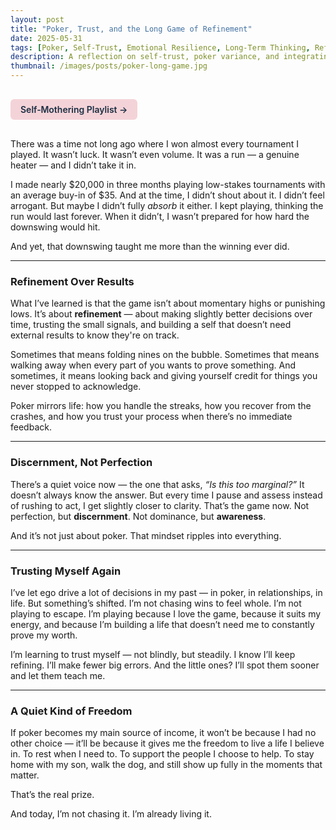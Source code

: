 ```yaml
---
layout: post
title: "Poker, Trust, and the Long Game of Refinement"
date: 2025-05-31
tags: [Poker, Self-Trust, Emotional Resilience, Long-Term Thinking, Refinement]
description: A reflection on self-trust, poker variance, and integrating lessons from both the highs and the lows.
thumbnail: /images/posts/poker-long-game.jpg
---
```


<a href="https://music.youtube.com/playlist?list=PLuO5E1rh5RqIzePJeOjdXo62gwnYJ748_&si=NvtF0mzI9Sx2IoPu&shuffle=1" 
   target="_blank" 
   class="back-button"
   style="display:inline-block; margin: 1rem auto; background-color: #F4D3D8; color: #1A2D41; padding: 0.5rem 1rem; border-radius: 6px; font-weight: 600; text-decoration: none;">
  Self‑Mothering Playlist →
</a>

There was a time not long ago where I won almost every tournament I played. It wasn’t luck. It wasn’t even volume. It was a run — a genuine heater — and I didn’t take it in.

I made nearly $20,000 in three months playing low-stakes tournaments with an average buy-in of $35. And at the time, I didn’t shout about it. I didn’t feel arrogant. But maybe I didn’t fully *absorb* it either. I kept playing, thinking the run would last forever. When it didn’t, I wasn’t prepared for how hard the downswing would hit.

And yet, that downswing taught me more than the winning ever did.

---

### Refinement Over Results

What I’ve learned is that the game isn’t about momentary highs or punishing lows. It’s about **refinement** — about making slightly better decisions over time, trusting the small signals, and building a self that doesn’t need external results to know they're on track.

Sometimes that means folding nines on the bubble. Sometimes that means walking away when every part of you wants to prove something. And sometimes, it means looking back and giving yourself credit for things you never stopped to acknowledge.

Poker mirrors life: how you handle the streaks, how you recover from the crashes, and how you trust your process when there’s no immediate feedback.

---

### Discernment, Not Perfection

There’s a quiet voice now — the one that asks, *“Is this too marginal?”* It doesn’t always know the answer. But every time I pause and assess instead of rushing to act, I get slightly closer to clarity. That’s the game now. Not perfection, but **discernment**. Not dominance, but **awareness**.

And it’s not just about poker. That mindset ripples into everything.

---

### Trusting Myself Again

I’ve let ego drive a lot of decisions in my past — in poker, in relationships, in life. But something’s shifted. I’m not chasing wins to feel whole. I’m not playing to escape. I’m playing because I love the game, because it suits my energy, and because I’m building a life that doesn’t need me to constantly prove my worth.

I’m learning to trust myself — not blindly, but steadily. I know I’ll keep refining. I’ll make fewer big errors. And the little ones? I’ll spot them sooner and let them teach me.

---

### A Quiet Kind of Freedom

If poker becomes my main source of income, it won’t be because I had no other choice — it’ll be because it gives me the freedom to live a life I believe in. To rest when I need to. To support the people I choose to help. To stay home with my son, walk the dog, and still show up fully in the moments that matter.

That’s the real prize.

And today, I’m not chasing it. I’m already living it.
